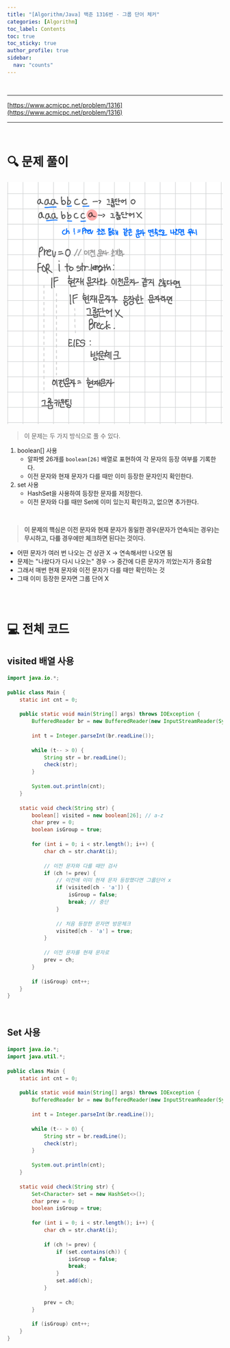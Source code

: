 ```yaml
---
title: "[Algorithm/Java] 백준 1316번 - 그룹 단어 체커"
categories: [Algorithm]
toc_label: Contents
toc: true
toc_sticky: true
author_profile: true
sidebar:
  nav: "counts"
---
```


<br>

---

[https://www.acmicpc.net/problem/1316](https://www.acmicpc.net/problem/1316)

---

<br>

# 🔍 문제 풀이

![1316 도식화](<../../../assets/images/2025/1316 도식화.png>)

> 이 문제는 두 가지 방식으로 풀 수 있다.

1. boolean[] 사용
   - 알파벳 26개를 `boolean[26]` 배열로 표현하여 각 문자의 등장 여부를 기록한다.
   - 이전 문자와 현재 문자가 다를 때만 이미 등장한 문자인지 확인한다.
2. set 사용
   - HashSet을 사용하여 등장한 문자를 저장한다.
   - 이전 문자와 다를 때만 Set에 이미 있는지 확인하고, 없으면 추가한다.

<br>

> **이 문제의 핵심은 이전 문자와 현재 문자가 동일한 경우(문자가 연속되는 경우)는 무시하고, 다를 경우에만 체크하면 된다는 것이다.**

- 어떤 문자가 여러 번 나오는 건 상관 X -> 연속해서만 나오면 됨
- 문제는 "나왔다가 다시 나오는" 경우 -> 중간에 다른 문자가 끼었는지가 중요함
- 그래서 매번 현재 문자와 이전 문자가 다를 때만 확인하는 것
- 그때 이미 등장한 문자면 그룹 단어 X

<br><br>

# 💻 전체 코드

## visited 배열 사용

```java
import java.io.*;

public class Main {
    static int cnt = 0;

    public static void main(String[] args) throws IOException {
        BufferedReader br = new BufferedReader(new InputStreamReader(System.in));

        int t = Integer.parseInt(br.readLine());

        while (t-- > 0) {
            String str = br.readLine();
            check(str);
        }

        System.out.println(cnt);
    }

    static void check(String str) {
        boolean[] visited = new boolean[26]; // a-z
        char prev = 0;
        boolean isGroup = true;

        for (int i = 0; i < str.length(); i++) {
            char ch = str.charAt(i);

            // 이전 문자와 다를 때만 검사
            if (ch != prev) {
                // 이전에 이미 현재 문자 등장했다면 그룹단어 x
                if (visited[ch - 'a']) {
                    isGroup = false;
                    break; // 중단
                }

                // 처음 등장한 문자면 방문체크
                visited[ch - 'a'] = true;
            }

            // 이전 문자를 현재 문자로
            prev = ch;
        }

        if (isGroup) cnt++;
    }
}
```

<br>

## Set 사용

```java
import java.io.*;
import java.util.*;

public class Main {
    static int cnt = 0;

    public static void main(String[] args) throws IOException {
        BufferedReader br = new BufferedReader(new InputStreamReader(System.in));

        int t = Integer.parseInt(br.readLine());

        while (t-- > 0) {
            String str = br.readLine();
            check(str);
        }

        System.out.println(cnt);
    }

    static void check(String str) {
        Set<Character> set = new HashSet<>();
        char prev = 0;
        boolean isGroup = true;

        for (int i = 0; i < str.length(); i++) {
            char ch = str.charAt(i);

            if (ch != prev) {
                if (set.contains(ch)) {
                    isGroup = false;
                    break;
                }
                set.add(ch);
            }

            prev = ch;
        }

        if (isGroup) cnt++;
    }
}
```

<br>

